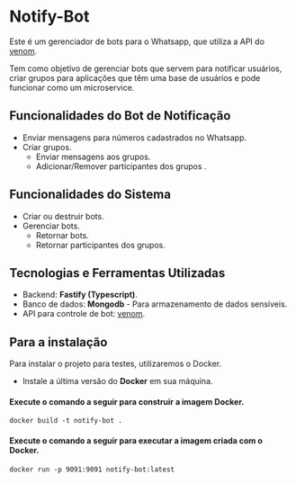 # Notify-Bot
Este é um gerenciador de bots para o Whatsapp, que utiliza a API do [venom](https://github.com/orkestral/venom).

Tem como objetivo de gerenciar bots que servem para notificar usuários, criar grupos para aplicações que têm uma base de usuários e pode funcionar como um microservice.

## Funcionalidades do Bot de Notificação

- Enviar mensagens para números cadastrados no Whatsapp.
- Criar grupos.
    - Enviar mensagens aos grupos.
    - Adicionar/Remover participantes dos grupos .

## Funcionalidades do Sistema

- Criar ou destruir bots.
- Gerenciar bots.
    - Retornar bots.
    - Retornar participantes dos grupos.

## Tecnologias e Ferramentas Utilizadas

- Backend: **Fastify (Typescript)**.
- Banco de dados: **Mongodb** - Para armazenamento de dados sensíveis.
- API para controle de bot: [venom](https://github.com/orkestral/venom).

## Para a instalação
Para instalar o projeto para testes, utilizaremos o Docker.

- Instale a última versão do **Docker** em sua máquina.

#### Execute o comando a seguir para construir a imagem Docker.

    docker build -t notify-bot .

#### Execute o comando a seguir para executar a imagem criada com o Docker.

    docker run -p 9091:9091 notify-bot:latest